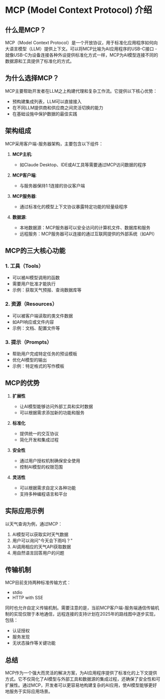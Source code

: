 # MCP (Model Context Protocol) 介绍

## 什么是MCP？


MCP（Model Context Protocol）是一个开放协议，用于标准化应用程序如何向大语言模型（LLM）提供上下文。可以将MCP比喻为AI应用程序的USB-C接口 - 就像USB-C为设备连接各种外设提供标准化方式一样，MCP为AI模型连接不同的数据源和工具提供了标准化的方式。

## 为什么选择MCP？

MCP主要帮助开发者在LLM之上构建代理和复杂工作流。它提供以下核心优势：

- 预构建集成列表，LLM可以直接接入
- 在不同LLM提供商和供应商之间灵活切换的能力
- 在基础设施中保护数据的最佳实践

## 架构组成

MCP采用客户端-服务器架构，主要包含以下组件：

1. **MCP主机**: 
   - 如Claude Desktop、IDE或AI工具等需要通过MCP访问数据的程序

2. **MCP客户端**: 
   - 与服务器保持1:1连接的协议客户端

3. **MCP服务器**: 
   - 通过标准化的模型上下文协议暴露特定功能的轻量级程序

4. **数据源**:
   - 本地数据源：MCP服务器可以安全访问的计算机文件、数据库和服务
   - 远程服务：MCP服务器可以连接的通过互联网提供的外部系统（如API）

## MCP的三大核心功能

### 1. 工具（Tools）
- 可以被AI模型调用的函数
- 需要用户批准才能执行
- 示例：获取天气预报、查询数据库等

### 2. 资源（Resources）
- 可以被客户端读取的类文件数据
- 如API响应或文件内容
- 示例：文档、配置文件等

### 3. 提示（Prompts）
- 帮助用户完成特定任务的预设模板
- 优化AI模型的输出
- 示例：特定格式的写作模板

## MCP的优势

1. **扩展性**
   - 让AI模型能够访问外部工具和实时数据
   - 可以根据需求添加新的功能和服务

2. **标准化**
   - 提供统一的交互协议
   - 简化开发和集成过程

3. **安全性**
   - 通过用户授权机制确保安全使用
   - 控制AI模型的权限范围

4. **灵活性**
   - 可以根据需求自定义各种功能
   - 支持多种编程语言和平台

## 实际应用示例

以天气查询为例，通过MCP：
1. AI模型可以获取实时天气数据
2. 用户可以询问"今天会下雨吗？"
3. AI调用相应的天气API获取数据
4. 用自然语言回答用户的问题

## 传输机制

MCP目前支持两种标准传输方式：
- stdio
- HTTP with SSE

同时也允许自定义传输机制。需要注意的是，当前MCP客户端-服务端通信传输机制的实现仅限于本地通信，远程连接的支持计划在2025年的路线图中逐步实现，包括：
- 认证授权
- 服务发现
- 无状态操作等关键功能

## 总结

MCP作为一个强大而灵活的解决方案，为AI应用程序提供了标准化的上下文提供方式。它不仅简化了AI模型与外部工具和数据源的集成过程，还确保了安全性和可扩展性。通过MCP，开发者可以更容易地构建复杂的AI应用，使AI模型能够更好地服务于实际应用场景。 